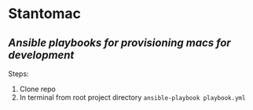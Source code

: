 # Stantomac
## _Ansible playbooks for provisioning macs for development_

Steps:

1. Clone repo
2. In terminal from root project directory `ansible-playbook playbook.yml`
